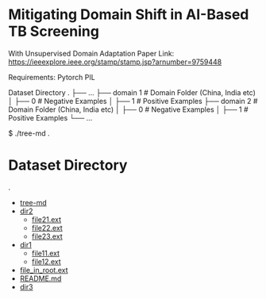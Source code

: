 # Mitigating Domain Shift in AI-Based TB Screening
With Unsupervised Domain Adaptation
Paper Link: https://ieeexplore.ieee.org/stamp/stamp.jsp?arnumber=9759448

Requirements:
Pytorch
PIL

Dataset Directory
.
├── ...
├── domain 1      # Domain Folder (China, India etc)
│   ├── 0         # Negative Examples
│   ├── 1         # Positive Examples
├── domain 2      # Domain Folder (China, India etc)
│   ├── 0         # Negative Examples
│   ├── 1         # Positive Examples
└── ...


$ ./tree-md .
# Dataset Directory

.
 * [tree-md](./tree-md)
 * [dir2](./dir2)
   * [file21.ext](./dir2/file21.ext)
   * [file22.ext](./dir2/file22.ext)
   * [file23.ext](./dir2/file23.ext)
 * [dir1](./dir1)
   * [file11.ext](./dir1/file11.ext)
   * [file12.ext](./dir1/file12.ext)
 * [file_in_root.ext](./file_in_root.ext)
 * [README.md](./README.md)
 * [dir3](./dir3)
